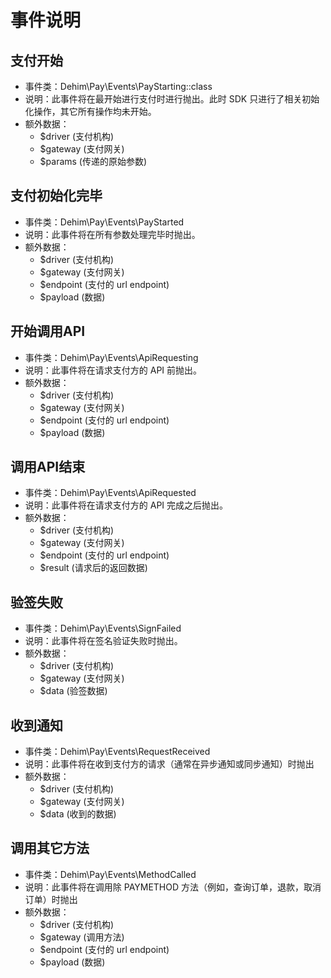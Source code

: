 # 事件说明

## 支付开始
    
- 事件类：Dehim\Pay\Events\PayStarting::class
- 说明：此事件将在最开始进行支付时进行抛出。此时 SDK 只进行了相关初始化操作，其它所有操作均未开始。
- 额外数据：
    - $driver (支付机构)
    - $gateway (支付网关)
    - $params (传递的原始参数)
    

## 支付初始化完毕

- 事件类：Dehim\Pay\Events\PayStarted
- 说明：此事件将在所有参数处理完毕时抛出。
- 额外数据：
    - $driver (支付机构)
    - $gateway (支付网关)
    - $endpoint (支付的 url endpoint)
    - $payload (数据)


## 开始调用API

- 事件类：Dehim\Pay\Events\ApiRequesting
- 说明：此事件将在请求支付方的 API 前抛出。
- 额外数据：
    - $driver (支付机构)
    - $gateway (支付网关)
    - $endpoint (支付的 url endpoint)
    - $payload (数据)
        

## 调用API结束

- 事件类：Dehim\Pay\Events\ApiRequested
- 说明：此事件将在请求支付方的 API 完成之后抛出。
- 额外数据：
    - $driver (支付机构)
    - $gateway (支付网关)
    - $endpoint (支付的 url endpoint)
    - $result (请求后的返回数据)
        

## 验签失败
    
- 事件类：Dehim\Pay\Events\SignFailed
- 说明：此事件将在签名验证失败时抛出。
- 额外数据：
    - $driver (支付机构)
    - $gateway (支付网关)
    - $data (验签数据)
    

## 收到通知
    
- 事件类：Dehim\Pay\Events\RequestReceived
- 说明：此事件将在收到支付方的请求（通常在异步通知或同步通知）时抛出
- 额外数据：
    - $driver (支付机构)
    - $gateway (支付网关)
    - $data (收到的数据)
    

## 调用其它方法
    
- 事件类：Dehim\Pay\Events\MethodCalled
- 说明：此事件将在调用除 PAYMETHOD 方法（例如，查询订单，退款，取消订单）时抛出
- 额外数据：
    - $driver (支付机构)
    - $gateway (调用方法)
    - $endpoint (支付的 url endpoint)
    - $payload (数据)

